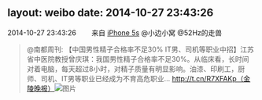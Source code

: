 layout: weibo
date: 2014-10-27 23:43:26
---
<meta name="referrer" content="no-referrer" />

2014-10-27 23:43:26  &nbsp;&nbsp;&nbsp;&nbsp;&nbsp;&nbsp; 来自 <a href="sinaweibo://customweibosource" rel="nofollow">iPhone 5s</a>
@小边小窝 @52Hz的走兽 
>  @南都周刊: 【中国男性精子合格率不足30% IT男、司机等职业中招】江苏省中医院教授曾庆琪：我国男性精子合格率不足30%。从临床看，长时间对着电脑，每天超过8小时，对精子质量有明显影响。油漆、印刷工，厨师、司机、IT男等职业已经成为不育高危职业… http://t.cn/R7XFAKp（金陵晚报） ​​​
>  ![图片](https://ww1.sinaimg.cn/large/61d7cd94gw1elpwvz6u7ij207g05adfx.jpg)
